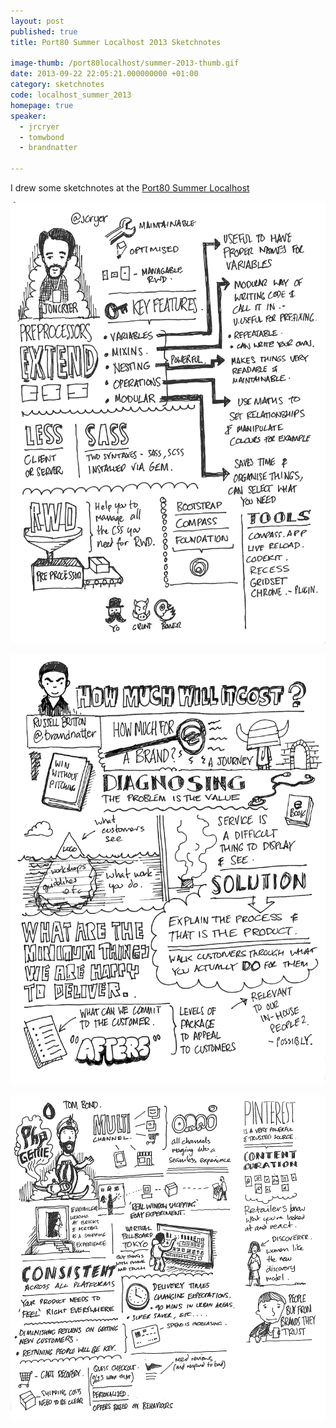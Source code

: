 ```yaml
---
layout: post
published: true
title: Port80 Summer Localhost 2013 Sketchnotes

image-thumb: /port80localhost/summer-2013-thumb.gif
date: 2013-09-22 22:05:21.000000000 +01:00
category: sketchnotes
code: localhost_summer_2013
homepage: true
speaker:
  - jrcryer
  - tomwbond
  - brandnatter
 
---
```


I drew some sketchnotes at the <a href="http://port80events.co.uk/summer-localhost-slides/">Port80 Summer Localhost</a> 

![Jrcryer](../../images/port80localhost/jrcryer.gif)

![Brandnatter](../../images/port80localhost/brandnatter.gif)

![Tomwbond](../../images/port80localhost/tomwbond.gif)